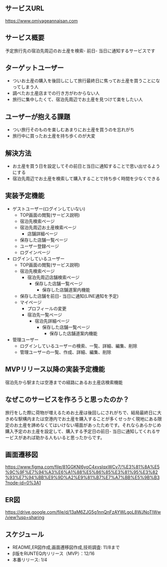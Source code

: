 ## サービスURL
https://www.omiyageannaisan.com
## サービス概要
予定旅行先の宿泊先周辺のお土産を検索- 前日- 当日に通知するサービスです
## ターゲットユーザー
- ついお土産の購入を後回しにして旅行最終日に焦ってお土産を買うことになってしまう人
- 調べたお土産店までの行き方がわからない人
- 旅行に集中したくて、宿泊先周辺でお土産を見つけて楽をしたい人
## ユーザーが抱える課題
- つい旅行そのものを楽しむあまりにお土産を買うのを忘れがち
- 旅行中に買ったお土産を持ち歩くのが大変
## 解決方法
- お土産を買う日を設定してその前日と当日に通知することで思い出せるようにする
- 宿泊先周辺でお土産を検索して購入することで持ち歩く時間を少なくできる
## 実装予定機能
- ゲストユーザー(ログインしていない)
  - TOP画面の閲覧(サービス説明)
  - 宿泊先検索ページ
  - 宿泊先周辺お土産検索ページ
    - 店舗詳細ページ
  - 保存した店舗一覧ページ
  - ユーザー登録ページ
  - ログインページ
- ログインしているユーザー
  - TOP画面の閲覧(サービス説明)
  - 宿泊先検索ページ
    - 宿泊先周辺店舗検索ページ
      - 保存した店舗一覧ページ
        - 保存した店舗道案内機能
  - 保存した店舗を前日- 当日に通知(LINE通知を予定)
  - マイページ
    - プロフィールの変更
    - 宿泊先一覧ページ
      - 宿泊先詳細ページ
        - 保存した店舗一覧ページ
          - 保存した店舗道案内機能
- 管理ユーザー
  - ログインしているユーザーの検索、一覧、詳細、編集、削除
  - 管理ユーザーの一覧、作成、詳細、編集、削除
## MVPリリース以降の実装予定機能
宿泊先から駅または空港までの経路にあるお土産店検索機能
## なぜこのサービスを作ろうと思ったのか？
旅行をした際に荷物が増えるためお土産は後回しにされがちで、結局最終日に大きめな駅構内または空港内でお土産を購入することが多くせっかく現地にある限定のお土産を諦めなくてはいけない場面があったためです。それならあらかじめ購入予定のお土産を設定して、購入する予定日の前日- 当日に通知してくれるサービスがあれば助かる人もいると思ったからです。
## 画面遷移図
https://www.figma.com/file/81GGKNl6yoC4xvsIqxWCv7/%E3%81%8A%E5%9C%9F%E7%94%A3%E6%A1%88%E5%86%85%E3%81%95%E3%82%93%E7%94%BB%E9%9D%A2%E9%81%B7%E7%A7%BB%E5%9B%B3?node-id=0%3A1
## ER図
https://drive.google.com/file/d/13aM6ZJG5g1nnQnFzAYWLgoL8WJNoTlWw/view?usp=sharing
## スケジュール
- README,ER図作成,画面遷移図作成,技術調査: 11/8まで
- β版をRUNTEQ内リリース（MVP）：12/16
- 本番リリース: 1/4
